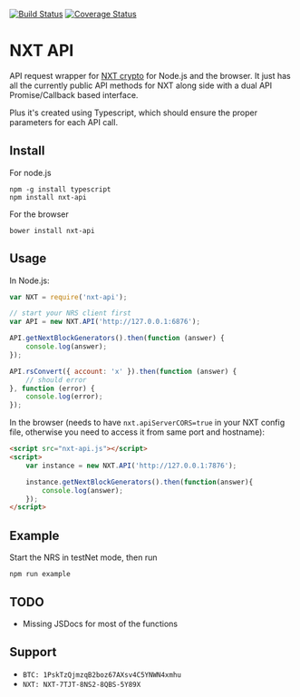 [![Build Status](https://travis-ci.org/pocesar/node-nxt-api.svg?branch=master)](https://travis-ci.org/pocesar/node-nxt-api)
[![Coverage Status](https://img.shields.io/coveralls/pocesar/node-nxt-api.svg)](https://coveralls.io/r/pocesar/node-nxt-api?branch=master)

NXT API
============

API request wrapper for [NXT crypto](http://wiki.nxtcrypto.org/wiki/Nxt_API) for Node.js and the browser.
It just has all the currently public API methods for NXT along side with a dual API Promise/Callback based interface.

Plus it's created using Typescript, which should ensure the proper parameters for each API call.

## Install

For node.js

```
npm -g install typescript
npm install nxt-api
```

For the browser

```
bower install nxt-api
```

## Usage

In Node.js:

```javascript
var NXT = require('nxt-api');

// start your NRS client first
var API = new NXT.API('http://127.0.0.1:6876');

API.getNextBlockGenerators().then(function (answer) {
    console.log(answer);
});

API.rsConvert({ account: 'x' }).then(function (answer) {
    // should error
}, function (error) {
    console.log(error);
});
```

In the browser (needs to have `nxt.apiServerCORS=true` in your NXT config file, otherwise you need to access it from same port and hostname):

```html
<script src="nxt-api.js"></script>
<script>
    var instance = new NXT.API('http://127.0.0.1:7876');

    instance.getNextBlockGenerators().then(function(answer){
        console.log(answer);
    });
</script>
```

## Example

Start the NRS in testNet mode, then run

```
npm run example
```

## TODO

- Missing JSDocs for most of the functions

## Support

* `BTC: 1PskTzQjmzqB2boz67AXsv4C5YNWN4xmhu`
* `NXT: NXT-7TJT-8NS2-8QBS-5Y89X`
